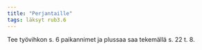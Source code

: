 ```yaml
---
title: "Perjantaille"
tags: läksyt rub3.6
---
```


Tee työvihkon s. 6 paikannimet ja plussaa saa tekemällä s. 22 t. 8.